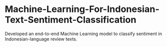 # Machine-Learning-For-Indonesian-Text-Sentiment-Classification
Developed an end-to-end Machine Learning model to classify sentiment in Indonesian-language review texts.
